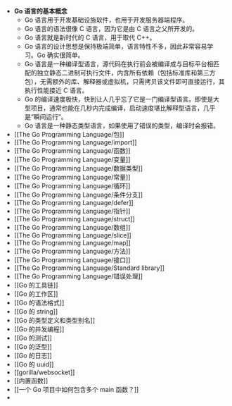 - **Go 语言的基本概念**
	- Go 语言用于开发基础设施软件，也用于开发服务器端程序。
	- Go 语言的语法很像 C 语言，因为它是由 C 语言之父所开发的。
	- Go 语言就是新时代的 C 语言，用于取代 C++。
	- Go 语言的设计思想是保持极端简单，语言特性不多，因此非常容易学习。Go 确实很简单。
	- Go 语言是一种编译型语言，源代码在执行前会被编译成与目标平台相匹配的独立静态二进制可执行文件，内含所有依赖（包括标准库和第三方包），无需额外的库、解释器或虚拟机，只需拷贝该文件即可直接运行，其执行性能接近 C 语言。
	- Go 的编译速度极快，快到让人几乎忘了它是一门编译型语言。即使是大型项目，通常也能在几秒内完成编译，启动速度堪比解释型语言，几乎是“瞬间运行”。
	- Go 语言是一种静态类型语言，如果使用了错误的类型，编译时会报错。
- [[The Go Programming Language/包]]
- [[The Go Programming Language/import]]
- [[The Go Programming Language/函数]]
- [[The Go Programming Language/变量]]
- [[The Go Programming Language/数据类型]]
- [[The Go Programming Language/常量]]
- [[The Go Programming Language/循环]]
- [[The Go Programming Language/条件分支]]
- [[The Go Programming Language/defer]]
- [[The Go Programming Language/指针]]
- [[The Go Programming Language/struct]]
- [[The Go Programming Language/数组]]
- [[The Go Programming Language/slice]]
- [[The Go Programming Language/map]]
- [[The Go Programming Language/方法]]
- [[The Go Programming Language/接口]]
- [[The Go Programming Language/Standard library]]
- [[The Go Programming Language/错误处理]]
- [[Go 的工具链]]
- [[Go 的工作区]]
- [[Go 的语法格式]]
- [[Go 的 string]]
- [[Go 的类型定义和类型别名]]
- [[Go 的并发编程]]
- [[Go 的测试]]
- [[Go 的泛型]]
- [[Go 的日志]]
- [[Go 的 uuid]]
- [[gorilla/websocket]]
- [[内置函数]]
- [[一个 Go 项目中如何包含多个 main 函数？]]
-
